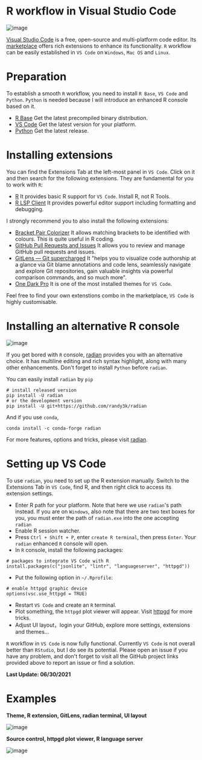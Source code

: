 # R workflow in Visual Studio Code
![image](https://user-images.githubusercontent.com/57348932/123850783-b5f45d80-d91a-11eb-8ebc-c51180af8073.png)

[Visual Studio Code](https://github.com/microsoft/vscode) is a free, open-source and multi-platform code editor. Its [marketplace](https://marketplace.visualstudio.com/vscode) offers rich extensions to enhance its functionality. `R` workflow can be easily established in `VS Code` on `Windows`, `Mac OS` and `Linux`.


# Preparation
To establish a smooth `R` workflow, you need to install `R Base`, `VS Code` and `Python`. `Python` is needed because I will introduce an enhanced R console based on it.
- [R Base](https://cran.r-project.org/) Get the latest precompiled binary distribution. 
- [VS Code](https://code.visualstudio.com/)  Get the latest version for your platform.
- [Python](https://www.python.org/)  Get the latest release.

# Installing extensions
You can find the Extensions Tab at the left-most panel in `VS Code`. Click on it and then search for the following extensions. They are fundamental for you to work with `R`:
- [R](https://github.com/Ikuyadeu/vscode-R) It provides basic R support for `VS Code`. Install R, not R Tools.
- [R LSP Client](https://github.com/REditorSupport/languageserver) It provides powerful editor support including formatting and debugging.


I strongly recommend you to also install the following extensions:
- [Bracket Pair Colorizer](https://marketplace.visualstudio.com/items?itemName=CoenraadS.bracket-pair-colorizer) It allows matching brackets to be identified with colours. This is quite useful in R coding.
- [GitHub Pull Requests and Issues](https://marketplace.visualstudio.com/items?itemName=GitHub.vscode-pull-request-github) It allows you to review and manage GitHub pull requests and issues.
- [GitLens — Git supercharged](https://github.com/eamodio/vscode-gitlens) It "helps you to visualize code authorship at a glance via Git blame annotations and code lens, seamlessly navigate and explore Git repositories, gain valuable insights via powerful comparison commands, and so much more".
- [One Dark Pro](https://marketplace.visualstudio.com/items?itemName=zhuangtongfa.Material-theme) It is one of the most installed themes for `VS Code`.

Feel free to find your own extenstions combo in the marketplace, `VS Code` is highly customisable.

# Installing an alternative R console
![image](https://user-images.githubusercontent.com/57348932/123850591-834a6500-d91a-11eb-8f98-7a0d027b932a.png)

If you get bored with `R` console, [radian](https://github.com/randy3k/radian) provides you with an alternative choice. It has multiline editing and rich syntax highlight, along with many other enhancements. Don't forget to install `Python` before `radian`.

You can easily install `radian` by `pip`
```
# install released version
pip install -U radian
# or the development version
pip install -U git+https://github.com/randy3k/radian
```
And if you use `conda`,
```
conda install -c conda-forge radian
```

For more features, options and tricks, please visit [radian](https://github.com/randy3k/radian).

# Setting up VS Code
To use `radian`, you need to set up the R extension manually. Switch to the Extensions Tab in `VS Code`, find R, and then right click to access its extension settings.

- Enter R path for your platform. Note that here we use `radian`'s path instead. If you are on `Windows`, also note that there are two text boxes for you, you must enter the path of `radian.exe` into the one accepting `radian`
- Enable R session watcher.
- Press `Ctrl + Shift + P`, enter `create R terminal`, then press `Enter`. Your `radian` enhanced `R` console will open.
- In `R` console, install the following packages:
```
# packages to integrate VS Code with R
install.packages(c("jsonlite", "lintr", "languageserver", "httpgd"))
```
- Put the following option in `~/.Rprofile`:
```
# enable httpgd graphic device
options(vsc.use_httpgd = TRUE)
```
- Restart `VS Code` and create an `R` terminal.
- Plot something, the `httpgd` plot viewer will appear. Visit [httpgd](https://github.com/nx10/httpgd) for more tricks.
- Adjust UI layout，login your GitHub, explore more settings, extensions and themes...

`R` workflow in `VS Code` is now fully functional. Currently `VS Code` is not overall better than `RStudio`, but I do see its potential. Please open an issue if you have any problem, and don't forget to visit all the GitHub project links provided above to report an issue or find a solution.

**Last Update: 06/30/2021**

# Examples
**Theme, R extension, GitLens, radian terminal, UI layout**

![image](https://user-images.githubusercontent.com/57348932/123862034-22c22480-d928-11eb-96d4-49052e9a0579.png)

**Source control, httpgd plot viewer, R language server**

![image](https://user-images.githubusercontent.com/57348932/123862403-995f2200-d928-11eb-914c-4210b310e8f2.png)

